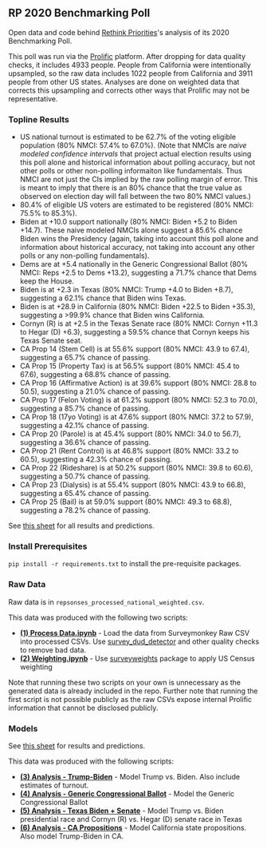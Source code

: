 ## RP 2020 Benchmarking Poll

Open data and code behind [Rethink Priorities](https://www.rethinkpriorities.org/)'s analysis of its 2020 Benchmarking Poll.

This poll was run via the [Prolific](https://www.prolific.co/) platform. After dropping for data quality checks, it includes 4933 people. People from California were intentionally upsampled, so the raw data includes 1022 people from California and 3911 people from other US states. Analyses are done on weighted data that corrects this upsampling and corrects other ways that Prolific may not be representative.


### Topline Results

* US national turnout is estimated to be 62.7% of the voting eligible population (80% NMCI: 57.4% to 67.0%). (Note that NMCIs are _naive modeled confidence intervals_ that project actual election results using this poll alone and historical information about polling accuracy, but not other polls or other non-polling informaiton like fundamentals. Thus NMCI are not just the CIs implied by the raw polling margin of error. This is meant to imply that there is an 80% chance that the true value as observed on election day will fall between the two 80% NMCI values.)
* 80.4% of eligible US voters are estimated to be registered (80% NMCI: 75.5% to 85.3%).
* Biden at +10.0 support nationally (80% NMCI: Biden +5.2 to Biden +14.7). These naive modeled NMCIs alone suggest a 85.6% chance Biden wins the Presidency (again, taking into account this poll alone and information about historical accuracy, not taking into account any other polls or any non-polling fundamentals).
* Dems are at +5.4 nationally in the Generic Congressional Ballot (80% NMCI: Reps +2.5 to Dems +13.2), suggesting a 71.7% chance that Dems keep the House.
* Biden is at +2.3 in Texas (80% NMCI: Trump +4.0 to Biden +8.7), suggesting a 62.1% chance that Biden wins Texas.
* Biden is at +28.9 in California (80% NMCI: Biden +22.5 to Biden +35.3), suggesting a >99.9% chance that Biden wins California.
* Cornyn (R) is at +2.5 in the Texas Senate race (80% NMCI: Cornyn +11.3 to Hegar (D) +6.3), suggesting a 59.5% chance that Cornyn keeps his Texas Senate seat.
* CA Prop 14 (Stem Cell) is at 55.6% support (80% NMCI: 43.9 to 67.4), suggesting a 65.7% chance of passing.
* CA Prop 15 (Property Tax) is at 56.5% support (80% NMCI: 45.4 to 67.6), suggesting a 68.8% chance of passing.
* CA Prop 16 (Affirmative Action) is at 39.6% support (80% NMCI: 28.8 to 50.5), suggesting a 21.0% chance of passing.
* CA Prop 17 (Felon Voting) is at 61.2% support (80% NMCI: 52.3 to 70.0), suggesting a 85.7% chance of passing.
* CA Prop 18 (17yo Voting) is at 47.6% support (80% NMCI: 37.2 to 57.9), suggesting a 42.1% chance of passing.
* CA Prop 20 (Parole) is at 45.4% support (80% NMCI: 34.0 to 56.7), suggesting a 36.6% chance of passing.
* CA Prop 21 (Rent Control) is at 46.8% support (80% NMCI: 33.2 to 60.5), suggesting a 42.3% chance of passing.
* CA Prop 22 (Rideshare) is at 50.2% support (80% NMCI: 39.8 to 60.6), suggesting a 50.7% chance of passing.
* CA Prop 23 (Dialysis) is at 55.4% support (80% NMCI: 43.9 to 66.8), suggesting a 65.4% chance of passing.
* CA Prop 25 (Bail) is at 59.0% support (80% NMCI: 49.3 to 68.8), suggesting a 78.2% chance of passing.

See [this sheet](https://docs.google.com/spreadsheets/d/1yuEruo1z4sQ9IIqVMGba1-fumtmypbjZk_2tOZgVhkk/edit#gid=0) for all results and predictions.
 
 
### Install Prerequisites

`pip install -r requirements.txt` to install the pre-requisite packages.


### Raw Data

Raw data is in `repsonses_processed_national_weighted.csv`.

This data was produced with the following two scripts:

* **[(1) Process Data.ipynb](https://github.com/rethinkpriorities/rp_2020_benchmarking_poll/blob/master/(1)%20Process%20Data.ipynb)** - Load the data from Surveymonkey Raw CSV into processed CSVs. Use [survey_dud_detector](https://github.com/rethinkpriorities/survey_dud_detector) and other quality checks to remove bad data.
* **[(2) Weighting.ipynb](https://github.com/rethinkpriorities/rp_2020_benchmarking_poll/blob/master/(2)%20Weighting.ipynb)** - Use [surveyweights](https://github.com/rethinkpriorities/surveyweights) package to apply US Census weighting

Note that running these two scripts on your own is unnecessary as the generated data is already included in the repo. Further note that running the first script is not possible publicly as the raw CSVs expose internal Prolific information that cannot be disclosed publicly.


### Models

See [this sheet](https://docs.google.com/spreadsheets/d/1yuEruo1z4sQ9IIqVMGba1-fumtmypbjZk_2tOZgVhkk/edit#gid=0) for results and predictions.

This data was produced with the following scripts:

* **[(3) Analysis - Trump-Biden](https://github.com/rethinkpriorities/rp_2020_benchmarking_poll/blob/master/(3)%20Analysis%20-%20Trump-Biden.ipynb)** - Model Trump vs. Biden. Also include estimates of turnout.
* **[(4) Analysis - Generic Congressional Ballot](https://github.com/rethinkpriorities/rp_2020_benchmarking_poll/blob/master/(4)%20Analysis%20-%20Generic%20Congressional%20Ballot.ipynb)** - Model the Generic Congressional Ballot
* **[(5) Analysis - Texas Biden + Senate](https://github.com/rethinkpriorities/rp_2020_benchmarking_poll/blob/master/(5)%20Texas%20Biden%20%2B%20Senate.ipynb)** - Model Trump vs. Biden presidential race and Cornyn (R) vs. Hegar (D) senate race in Texas
* **[(6) Analysis - CA Propositions](https://github.com/rethinkpriorities/rp_2020_benchmarking_poll/blob/master/(5)%20Analysis%20-%20CA%20Propositions.ipynb)** - Model California state propositions. Also model Trump-Biden in CA.

